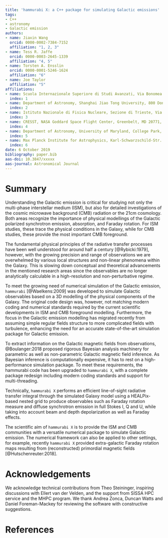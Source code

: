 ```yaml
---
title: 'hammurabi X: a C++ package for simulating Galactic emissions'
tags:
- C++
- astronomy
- Galactic emission
authors:
- name: Jiaxin Wang
  orcid: 0000-0002-7384-7152
  affiliation: "1, 2, 3"
- name: Tess R. Jaffe
  orcid: 0000-0003-2645-1339
  affiliation: "4, 5"
- name: Torsten A. Ensslin
  orcid: 0000-0001-5246-1624
  affiliation: "6"
- name: Joe Taylor
  affiliation: "5"
affiliations:
- name: Scuola Internazionale Superiore di Studi Avanzati, Via Bonomea 265, 34136 Trieste, Italy
  index: 1
- name: Department of Astronomy, Shanghai Jiao Tong University, 800 Dongchuan Road, 200240 Shanghai, China
  index: 2
- name: Istituto Nazionale di Fisica Nucleare, Sezione di Trieste, Via Bonomea 265, 34136 Trieste, Italy
  index: 3
- name: CRESST, NASA Goddard Space Flight Center, Greenbelt, MD 20771, USA
  index: 4
- name: Department of Astronomy, University of Maryland, College Park, MD, 20742, USA
  index: 5
- name: Max Planck Institute for Astrophysics, Karl-Schwarzschild-Str. 1, D-85741 Garching, Germany
  index: 6
date: 6 October 2019
bibliography: paper.bib
aas-doi: 10.3847/xxxxx
aas-journal: Astronomical Journal
---
```


# Summary

Understanding the Galactic emission is critical for studying not only the multi-phase 
interstellar medium (ISM), but also for detailed investigations of the cosmic microwave 
background (CMB) radiation or the 21cm cosmology.
Both areas recognize the importance of physical modellings of the Galactic polarized 
synchrotron emission, absorption, and Faraday rotation. 
For ISM studies, these trace the physical conditions in the Galaxy, while for CMB studies, 
these provide the most important CMB foreground.

The fundamental physical principles of the radiative transfer processes have been well 
understood for around half a century [@Rybicki:1979], however, with the growing precision 
and range of observations we are overwhelmed by various local structures and non-linear 
phenomena within the Galaxy.
This is slowing down conceptual and theoretical advancements in the mentioned research 
areas since the observables are no longer analytically calculable in a high-resolution and 
non-perturbative regime.

To meet the growing need of numerical simulation of the Galactic emission, ``hammurabi`` 
[@Waelkens:2009] was developed to simulate Galactic observables based on a 3D 
modelling of the  physical components of the Galaxy.
The original code design was, however, not matching modern coding and numerical 
standards required by the current scientific developments in ISM and CMB foreground 
modelling.
Furthermore, the focus in the Galactic emission modelling has migrated recently 
from assuming simple regular fields structure to more complicated fields with turbulence, 
enhancing the need for an accurate state-of-the-art simulation package for Galactic emission.

To extract information on the Galactic magnetic fields from observations,
@Boulanger:2018 proposed rigorous Bayesian analysis machinery for parametric as 
well as non-parametric Galactic magnetic field inference. 
As Bayesian inference is computationally expensive, it has to rest on a high-performance 
simulation package. To meet these requirements, the hammurabi code has been upgraded 
to ``hammurabi X``, with a complete package redesign including modern coding 
standards and support for multi-threading.

Technically, ``hammurabi X`` performs an efficient line-of-sight radiative transfer integral 
through the simulated Galaxy model using a HEALPix-based nested grid to produce 
observables such as Faraday rotation measure and diffuse synchrotron 
emission in full Stokes I, Q and U, while taking into account beam and depth depolarization 
as well as Faraday effects.

The scientific aim of ``hammurabi X`` is to provide the ISM and CMB communities 
with a versatile numerical package to simulate Galactic emission.
The numerical framework can also be applied to other settings, for example, recently 
``hammurabi X`` provided extra-galactic Faraday rotation maps resulting from 
(reconstructed) primordial magnetic fields [@Hutschenreuter:2018].

# Acknowledgements

We acknowledge technical contributions from Theo Steininger,
inspiring discussions with Ellert van der Velden,
and the support from SISSA HPC service and the MHPC program.
We thank Andrea Zonca, Duncan Watts and Daniel Foreman-Mackey 
for reviewing the software with constructive suggestions.

# References
